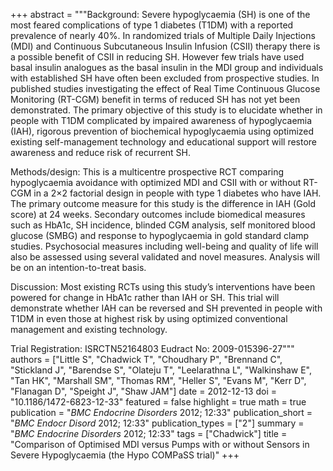 +++
abstract = """Background: Severe hypoglycaemia (SH) is one of the most feared complications of type 1 diabetes (T1DM) with a reported prevalence of nearly 40%. In randomized trials of Multiple Daily Injections (MDI) and Continuous Subcutaneous Insulin Infusion (CSII) therapy there is a possible benefit of CSII in reducing SH. However few trials have used basal insulin analogues as the basal insulin in the MDI group and individuals with established SH have often been excluded from prospective studies. In published studies investigating the effect of Real Time Continuous Glucose Monitoring (RT-CGM) benefit in terms of reduced SH has not yet been demonstrated. The primary objective of this study is to elucidate whether in people with T1DM complicated by impaired awareness of hypoglycaemia (IAH), rigorous prevention of biochemical hypoglycaemia using optimized existing self-management technology and educational support will restore awareness and reduce risk of recurrent SH.

Methods/design: This is a multicentre prospective RCT comparing hypoglycaemia avoidance with optimized MDI and CSII with or without RT-CGM in a 2×2 factorial design in people with type 1 diabetes who have IAH. The primary outcome measure for this study is the difference in IAH (Gold score) at 24 weeks. Secondary outcomes include biomedical measures such as HbA1c, SH incidence, blinded CGM analysis, self monitored blood glucose (SMBG) and response to hypoglycaemia in gold standard clamp studies. Psychosocial measures including well-being and quality of life will also be assessed using several validated and novel measures. Analysis will be on an intention-to-treat basis.

Discussion: Most existing RCTs using this study’s interventions have been powered for change in HbA1c rather than IAH or SH. This trial will demonstrate whether IAH can be reversed and SH prevented in people with T1DM in even those at highest risk by using optimized conventional management and existing technology.

Trial Registration: ISRCTN52164803 Eudract No: 2009-015396-27"""
authors = ["Little S", "Chadwick T", "Choudhary P", "Brennand C", "Stickland J", "Barendse S", "Olateju T", "Leelarathna L", "Walkinshaw E", "Tan HK", "Marshall SM", "Thomas RM", "Heller S", "Evans M", "Kerr D", "Flanagan D", "Speight J", "Shaw JAM"]
date = 2012-12-13
doi = "10.1186/1472-6823-12-33"
featured = false
highlight = true
math = true
publication = "*BMC Endocrine Disorders* 2012; 12:33"
publication_short = "*BMC Endocr Disord* 2012; 12:33"
publication_types = ["2"]
summary = "*BMC Endocrine Disorders* 2012; 12:33"
tags = ["Chadwick"]
title = "Comparison of Optimised MDI versus Pumps with or without Sensors in Severe Hypoglycaemia (the Hypo COMPaSS trial)"
+++
